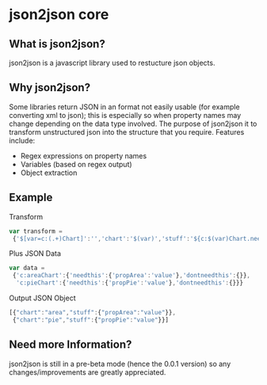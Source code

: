 json2json core
=========

What is json2json?
------------------
json2json is a javascript library used to restucture json objects.

Why json2json?
--------------
Some libraries return JSON in an format not easily usable (for example converting xml to json); this is especially so when property names may change depending on the data type involved. The purpose of json2json it to transform unstructured json into the structure that you require.  Features include:

+	Regex expressions on property names
+	Variables (based on regex output)
+	Object extraction 

Example
--------------
Transform 
```javascript
var transform = 
 {'$[var=c:(.+)Chart]':'','chart':'$(var)','stuff':'${c:$(var)Chart.needthis}'}		
```
Plus JSON Data
```javascript
var data = 
 {'c:areaChart':{'needthis':{'propArea':'value'},'dontneedthis':{}},
  'c:pieChart':{'needthis':{'propPie':'value'},'dontneedthis':{}}}		
```
Output JSON Object
```javascript
[{"chart":"area","stuff":{"propArea":"value"}},
 {"chart":"pie","stuff":{"propPie":"value"}}]
```

Need more Information?
--------------
json2json is still in a pre-beta mode (hence the 0.0.1 version) so any changes/improvements are greatly appreciated.




